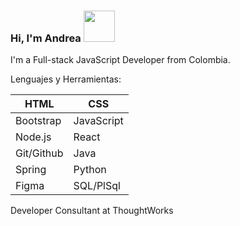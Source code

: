 ### Hi, I'm Andrea <img src="https://media.giphy.com/media/mGcNjsfWAjY5AEZNw6/giphy.gif" width="50"></h2>


I'm a Full-stack JavaScript Developer from Colombia. 

Lenguajes y Herramientas:

 |HTML | CSS |
 |-|-|
  | Bootstrap | JavaScript |
  | Node.js |  React |
  | Git/Github |  Java |
  | Spring |  Python |
  | Figma |  SQL/PlSql |
  

<!--
**soyandreaco/soyandreaco** is a ✨ _special_ ✨ repository because its `README.md` (this file) appears on your GitHub profile.

Here are some ideas to get you started:

- 🔭 I’m currently working on ...
- 🌱 I’m currently learning ...
- 👯 I’m looking to collaborate on ...
- 🤔 I’m looking for help with ...
- 💬 Ask me about ...
- 📫 How to reach me: ...
- 😄 Pronouns: ...
- ⚡ Fun fact: ...
-->

Developer Consultant at ThoughtWorks

